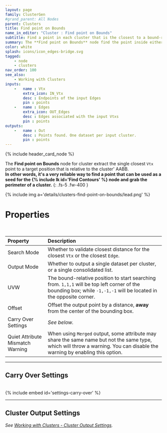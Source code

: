 ```yaml
---
layout: page
family: ClusterGen
#grand_parent: All Nodes
parent: Clusters
title: Find point on Bounds
name_in_editor: "Cluster : Find point on Bounds"
subtitle: Find a point in each cluster that is the closest to a bound-relative position.
summary: The **Find point on Bounds** node find the point inside either edge or vtx points that is closest to that cluster' bounds. This is especially useful to use as a seed to find outer contours of individual clusters.
color: white
splash: icons/icon_edges-bridge.svg
tagged: 
    - node
    - clusters
nav_order: 100
see_also: 
    - Working with Clusters
inputs:
    -   name : Vtx
        extra_icon: IN_Vtx
        desc : Endpoints of the input Edges
        pin : points
    -   name : Edges
        extra_icon: OUT_Edges
        desc : Edges associated with the input Vtxs
        pin : points
outputs:
    -   name : Out
        desc : Points found. One dataset per input cluster.
        pin : points
---
```


{% include header_card_node %}

The **Find point on Bounds** node for cluster extract the single closest `Vtx` point to a target position that is relative to the cluster' AABB.  
**In other words, it's a very reliable way to find a point that can be used as a seed for the {% include lk id='Find Contours' %} node and grab the perimeter of a cluster.**
{: .fs-5 .fw-400 } 

{% include img a='details/clusters-find-point-on-bounds/lead.png' %}

# Properties
<br>

| Property       | Description          |
|:-------------|:------------------|
| Search Mode          | Whether to validate closest distance for the closest `Vtx` or the closest `Edge`. |
| Output Mode          | Whether to output a single dataset per cluster, or a single consolidated list. |
| UVW          | The bound-relative position to start searching from. `1,1,1` will be top left corner of the bounding box; while `-1,-1,-1` will be located in the opposite corner. |
| Offset          | Offset the output point by a distance, **away** from the center of the bounding box. |
| Carry Over Settings          | *See below.* |
| Quiet Attribute Mismatch Warning          | When using `Merged` output, some attribute may share the same name but not the same type, which will throw a warning. You can disable the warning by enabling this option. |

---
## Carry Over Settings
<br>
{% include embed id='settings-carry-over' %}

---
## Cluster Output Settings
*See [Working with Clusters - Cluster Output Settings](/PCGExtendedToolkit/doc-general/working-with-clusters.html#cluster-output-settings).*